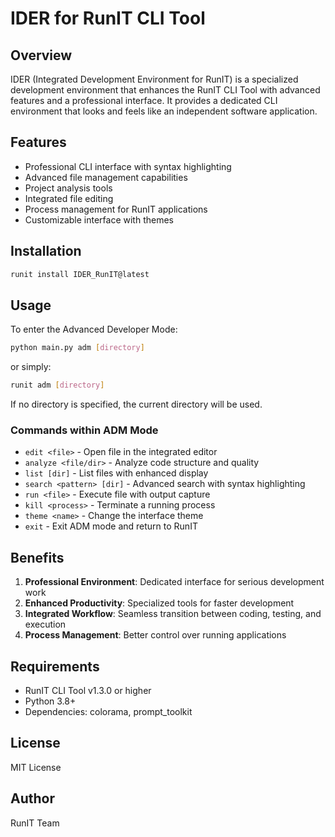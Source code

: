 # IDER for RunIT CLI Tool

## Overview
IDER (Integrated Development Environment for RunIT) is a specialized development environment that enhances the RunIT CLI Tool with advanced features and a professional interface. It provides a dedicated CLI environment that looks and feels like an independent software application.

## Features
- Professional CLI interface with syntax highlighting
- Advanced file management capabilities
- Project analysis tools
- Integrated file editing
- Process management for RunIT applications
- Customizable interface with themes

## Installation
```bash
runit install IDER_RunIT@latest
```

## Usage
To enter the Advanced Developer Mode:
```bash
python main.py adm [directory]
```
or simply:
```bash
runit adm [directory]
```

If no directory is specified, the current directory will be used.

### Commands within ADM Mode
- `edit <file>` - Open file in the integrated editor
- `analyze <file/dir>` - Analyze code structure and quality
- `list [dir]` - List files with enhanced display
- `search <pattern> [dir]` - Advanced search with syntax highlighting
- `run <file>` - Execute file with output capture
- `kill <process>` - Terminate a running process
- `theme <name>` - Change the interface theme
- `exit` - Exit ADM mode and return to RunIT

## Benefits
1. **Professional Environment**: Dedicated interface for serious development work
2. **Enhanced Productivity**: Specialized tools for faster development
3. **Integrated Workflow**: Seamless transition between coding, testing, and execution
4. **Process Management**: Better control over running applications

## Requirements
- RunIT CLI Tool v1.3.0 or higher
- Python 3.8+
- Dependencies: colorama, prompt_toolkit

## License
MIT License

## Author
RunIT Team